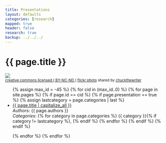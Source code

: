 ```yaml
---
title: Presentations 
layout: defaults
categories: [research]
mapped: true 
header: false 
research: true
backup: ../../../
---
```


# {{ page.title }}

<a title="Brown Tract Pond star trail, New York" href="http://flickr.com/photos/chuckthewriter/14530989582"><img class="img-responsive-tight" src="http://farm6.static.flickr.com/5198/14530989582_25b3a0d2e0_z.jpg" /></a><br /><small><a href="http://creativecommons.org/licenses/by-nc-nd/2.0/">creative commons licensed ( BY-NC-ND )</a> <a title="Brown Tract Pond star trail, New York" href="http://flickr.com/photos/chuckthewriter/14530989582">flickr photo</a> shared by <a href="http://flickr.com/people/chuckthewriter">chuckthewriter</a></small>

<ul class="fa-ul">
{% assign max_id = -45 %}
{% for cid in (max_id..0) %}
    {% for page in site.pages %}
        {% if page.id == cid %}
            {% if page.presentation == true %}
                {% assign lastcategory = page.categories | last %}
                <li><i class="fa-li fa fa-file-image-o fa-lg"></i><a class="major" href="{{site.baseurl}}{{ page.url | remove_first:'/'}}">{{ page.title | capitalize_all }}</a></li>
                <em>Authors</em>: {{ page.authors }} <br>
                <em>Categories</em>: 
                {% for category in page.categories %}
                    {{ category }}{% if category != lastcategory %},
                    {% endif %} <!-- End the category if statement --> 
                {% endfor %} 
            {% endif %}
        {% endif %}
        <p>
    {% endfor %} 
{% endfor %} 
</ul>
